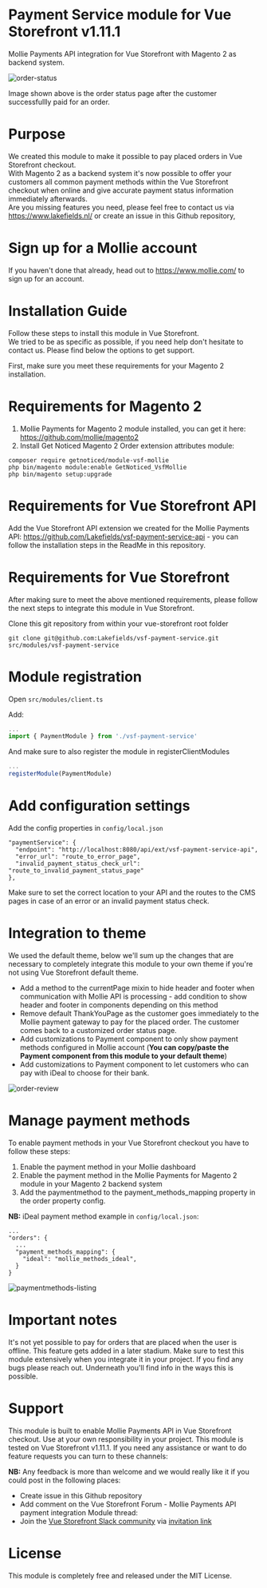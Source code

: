 # Payment Service module for Vue Storefront v1.11.1
Mollie Payments API integration for Vue Storefront with Magento 2 as backend system.

![order-status](https://user-images.githubusercontent.com/26965893/60960736-ea744680-a30a-11e9-8c43-d60b53a328a8.png)

Image shown above is the order status page after the customer successfullly paid for an order.

# Purpose
We created this module to make it possible to pay placed orders in Vue Storefront checkout.\
With Magento 2 as a backend system it's now possible to offer your customers all common payment methods within the Vue Storefront checkout when online and give accurate payment status information immediately afterwards.\
Are you missing features you need, please feel free to contact us via https://www.lakefields.nl/ or create an issue in this Github repository,

# Sign up for a Mollie account
If you haven't done that already, head out to https://www.mollie.com/ to sign up for an account.

# Installation Guide
Follow these steps to install this module in Vue Storefront.\
We tried to be as specific as possible, if you need help don't hesitate to contact us. Please find below the options to get support.

First, make sure you meet these requirements for your Magento 2 installation.

# Requirements for Magento 2
1. Mollie Payments for Magento 2 module installed, you can get it here: https://github.com/mollie/magento2
1. Install Get Noticed Magento 2 Order extension attributes module: 

```shell
composer require getnoticed/module-vsf-mollie
php bin/magento module:enable GetNoticed_VsfMollie
php bin/magento setup:upgrade
```

# Requirements for Vue Storefront API
Add the Vue Storefront API extension we created for the Mollie Payments API: https://github.com/Lakefields/vsf-payment-service-api - you can follow the installation steps in the ReadMe in this repository.

# Requirements for Vue Storefront
After making sure to meet the above mentioned requirements, please follow the next steps to integrate this module in Vue Storefront.

Clone this git repository from within your vue-storefront root folder

```shell
git clone git@github.com:Lakefields/vsf-payment-service.git src/modules/vsf-payment-service
```

# Module registration
Open `src/modules/client.ts`

Add:

```js
...
import { PaymentModule } from './vsf-payment-service'
```

And make sure to also register the module in registerClientModules

```js
...
registerModule(PaymentModule)
```

# Add configuration settings

Add the config properties in `config/local.json`

```
"paymentService": {
  "endpoint": "http://localhost:8080/api/ext/vsf-payment-service-api",
  "error_url": "route_to_error_page",
  "invalid_payment_status_check_url": "route_to_invalid_payment_status_page"
},
```

Make sure to set the correct location to your API and the routes to the CMS pages in case of an error or an invalid payment status check.

# Integration to theme
We used the default theme, below we'll sum up the changes that are necessary to completely integrate this module to your own theme if you're not using Vue Storefront default theme.

* Add a method to the currentPage mixin to hide header and footer when communication with Mollie API is processing - add condition to show header and footer in components depending on this method
* Remove default ThankYouPage as the customer goes immediately to the Mollie payment gateway to pay for the placed order. The customer comes back to a customized order status page.
* Add customizations to Payment component to only show payment methods configured in Mollie account (**You can copy/paste the Payment component from this module to your default theme**)
* Add customizations to Payment component to let customers who can pay with iDeal to choose for their bank.

![order-review](https://user-images.githubusercontent.com/26965893/60960038-9026b600-a309-11e9-9f94-0290c63e7c7c.png)

# Manage payment methods
To enable payment methods in your Vue Storefront checkout you have to follow these steps:

1. Enable the payment method in your Mollie dashboard
1. Enable the payment method in the Mollie Payments for Magento 2 module in your Magento 2 backend system
1. Add the paymentmethod to the payment_methods_mapping property in the order property config.

**NB:** iDeal payment method example in `config/local.json`:
```
...
"orders": {
  ...
  "payment_methods_mapping": {
    "ideal": "mollie_methods_ideal",
  }   
}

```

![paymentmethods-listing](https://user-images.githubusercontent.com/26965893/60957691-5a7fce00-a305-11e9-8947-35bdeb736123.png)

# Important notes
It's not yet possible to pay for orders that are placed when the user is offline. This feature gets added in a later stadium.
Make sure to test this module extensively when you integrate it in your project. If you find any bugs please reach out. Underneath you'll find info in the ways this is possible.

# Support
This module is built to enable Mollie Payments API in Vue Storefront checkout.
Use at your own responsibility in your project. This module is tested on Vue Storefront v1.11.1. 
If you need any assistance or want to do feature requests you can turn to these channels:

**NB:** Any feedback is more than welcome and we would really like it if you could post in the following places:

* Create issue in this Github repository
* Add comment on the Vue Storefront Forum - Mollie Payments API payment integration Module thread: 
* Join the [Vue Storefront Slack community](https://vuestorefront.slack.com) via [invitation link](https://join.slack.com/t/vuestorefront/shared_invite/enQtMzA4MTM2NTE5NjM2LTI1M2RmOWIyOTk0MzFlMDU3YzJlYzcyYzNiNjUyZWJiMTZjZjc3MjRlYmE5ZWQ1YWRhNTQyM2ZjN2ZkMzZlNTg)

# License
This module is completely free and released under the MIT License.
